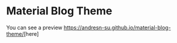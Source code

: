 # Material Blog Theme
You can see a preview <https://andresn-su.github.io/material-blog-theme/>[here]
